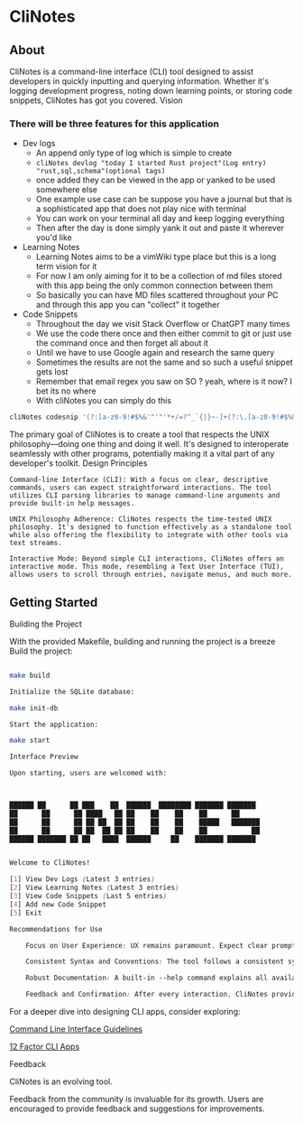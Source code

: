 # CliNotes
## About

CliNotes is a command-line interface (CLI) tool designed to assist developers in quickly inputting and querying information. Whether it's logging development progress, noting down learning points, or storing code snippets, CliNotes has got you covered.
Vision

### There will be three features for this application
- Dev logs
  - An append only type of log which is simple to create
  - `cliNotes devlog "today I started Rust project"(Log entry) "rust,sql,schema"(optional tags)`
  - once added they can be viewed in the app or yanked to be used somewhere else
  - One example use case can be suppose you have a journal but that is a sophisticated app that does not play nice with terminal
  - You can work on your terminal all day and keep logging everything
  - Then after the day is done simply yank it out and paste it wherever you'd like
- Learning Notes
  - Learning Notes aims to be a vimWiki type place but this is a long term vision for it
  - For now I am only aiming for it to be a collection of md files stored with this app being the only common connection between them
  - So basically you can have MD files scattered throughout your PC and through this app you can "collect" it together
- Code Snippets
  - Throughout the day we visit Stack Overflow or ChatGPT many times
  - We use the code there once and then either commit to git or just use the command once and then forget all about it 
  - Until we have to use Google again and research the same query
  - Sometimes the results are not the same and so such a useful snippet gets lost
  - Remember that email regex you saw on SO ? yeah, where is it now? I bet its no where
  - With cliNotes you can simply do this 

```bash
cliNotes codesnip '(?:[a-z0-9!#$%&'"'"'*+/=?^_`{|}~-]+(?:\.[a-z0-9!#$%&'"'"'*+/=?^_`{|}~-]+)*|"(?:[\x01-\x08\x0b\x0c\x0e-\x1f\x21\x23-\x5b\x5d-\x7f]|\\[\x01-\x09\x0b\x0c\x0e-\x7f])*")@(?:(?:[a-z0-9](?:[a-z0-9-]*[a-z0-9])?\.)+[a-z0-9](?:[a-z0-9-]*[a-z0-9])?|\[(?:(?:(2(5[0-5]|[0-4][0-9])|1[0-9][0-9]|[1-9]?[0-9]))\.){3}(?:(2(5[0-5]|[0-4][0-9])|1[0-9][0-9]|[1-9]?[0-9])|[a-z0-9-]*[a-z0-9]:(?:[\x01-\x08\x0b\x0c\x0e-\x1f\x21-\x5a\x53-\x7f]|\\[\x01-\x09\x0b\x0c\x0e-\x7f])+\])' 'regex'
```
  
The primary goal of CliNotes is to create a tool that respects the UNIX philosophy—doing one thing and doing it well. It's designed to interoperate seamlessly with other programs, potentially making it a vital part of any developer's toolkit.
Design Principles

    Command-line Interface (CLI): With a focus on clear, descriptive commands, users can expect straightforward interactions. The tool utilizes CLI parsing libraries to manage command-line arguments and provide built-in help messages.

    UNIX Philosophy Adherence: CliNotes respects the time-tested UNIX philosophy. It's designed to function effectively as a standalone tool while also offering the flexibility to integrate with other tools via text streams.

    Interactive Mode: Beyond simple CLI interactions, CliNotes offers an interactive mode. This mode, resembling a Text User Interface (TUI), allows users to scroll through entries, navigate menus, and much more.

## Getting Started
Building the Project

With the provided Makefile, building and running the project is a breeze
    Build the project:
```bash

make build

Initialize the SQLite database:

make init-db

Start the application:

make start

Interface Preview

Upon starting, users are welcomed with:
```


```scss


██████ ██      ██ ███    ██  ██████  ████████ ███████ ███████
██      ██      ██ ████   ██ ██    ██    ██    ██      ██
██      ██      ██ ██ ██  ██ ██    ██    ██    █████   ███████
██      ██      ██ ██  ██ ██ ██    ██    ██    ██           ██
██████ ███████ ██ ██   ████  ██████     ██    ███████ ███████


Welcome to CliNotes!

[1] View Dev Logs (Latest 3 entries)
[2] View Learning Notes (Latest 3 entries)
[3] View Code Snippets (Last 5 entries)
[4] Add new Code Snippet
[5] Exit

Recommendations for Use

    Focus on User Experience: UX remains paramount. Expect clear prompts, meaningful error messages, and logical workflows.

    Consistent Syntax and Conventions: The tool follows a consistent syntax. If a flag like --devlog is being used, it'll be consistent across all commands.

    Robust Documentation: A built-in --help command explains all available options, enhancing the user experience.

    Feedback and Confirmation: After every interaction, CliNotes provides feedback, ensuring the user is always informed.
```
For a deeper dive into designing CLI apps, consider exploring:

[Command Line Interface Guidelines](https://clig.dev/) 

[12 Factor CLI Apps](https://medium.com/@jdxcode/12-factor-cli-apps-dd3c227a0e46)

Feedback

CliNotes is an evolving tool. 

Feedback from the community is invaluable for its growth. Users are encouraged to provide feedback and suggestions for improvements.